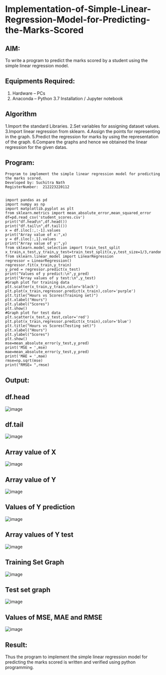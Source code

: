 # Implementation-of-Simple-Linear-Regression-Model-for-Predicting-the-Marks-Scored

## AIM:
To write a program to predict the marks scored by a student using the simple linear regression model.

## Equipments Required:
1. Hardware – PCs
2. Anaconda – Python 3.7 Installation / Jupyter notebook

## Algorithm
1.Import the standard Libraries.
2.Set variables for assigning dataset values.
3.Import linear regression from sklearn.
4.Assign the points for representing in the graph.
5.Predict the regression for marks by using the representation of the graph.
6.Compare the graphs and hence we obtained the linear regression for the given datas. 

## Program:
```
Program to implement the simple linear regression model for predicting the marks scored.
Developed by: Suchitra Nath
RegisterNumber:  212223220112


import pandas as pd
import numpy as np
import matplotlib.pyplot as plt
from sklearn.metrics import mean_absolute_error,mean_squared_error
df=pd.read_csv('student_scores.csv')
print("df.head\n",df.head())
print("df.tail\n",df.tail())
x = df.iloc[:,:-1].values
print("Array value of x:",x)
y = df.iloc[:,1].values
print("Array value of y:",y)
from sklearn.model_selection import train_test_split
x_train,x_test,y_train,y_test=train_test_split(x,y,test_size=1/3,random_state=0)
from sklearn.linear_model import LinearRegression
regressor = LinearRegression()
regressor.fit(x_train,y_train)
y_pred = regressor.predict(x_test)
print("Values of y predict:\n",y_pred)
print("Array values of y test:\n",y_test)
#Graph plot for training data
plt.scatter(x_train,y_train,color='black')
plt.plot(x_train,regressor.predict(x_train),color='purple')
plt.title("Hours vs Scores(Training set)")
plt.xlabel("Hours")
plt.ylabel("Scores")
plt.show()
#Graph plot for test data
plt.scatter(x_test,y_test,color='red')
plt.plot(x_train,regressor.predict(x_train),color='blue')
plt.title("Hours vs Scores(Testing set)")
plt.xlabel("Hours")
plt.ylabel("Scores")
plt.show()
mse=mean_absolute_error(y_test,y_pred)
print('MSE = ',mse)
mae=mean_absolute_error(y_test,y_pred)
print('MAE = ',mae)
rmse=np.sqrt(mse)
print("RMSE= ",rmse)
```

## Output:
## df.head
![image](https://github.com/user-attachments/assets/dc344a5a-cedd-4007-be03-9fcb81134fe7)

## df.tail
![image](https://github.com/user-attachments/assets/1a897782-448a-4ff1-8217-000b2b5ef6db)

## Array value of X
![image](https://github.com/user-attachments/assets/033fad71-bfa7-4506-b3ff-746563894a0a)

## Array value of Y
![image](https://github.com/user-attachments/assets/3ab1caf4-b899-4d43-9386-e465bffef739)

## Values of Y prediction
![image](https://github.com/user-attachments/assets/654bf50e-8be0-4215-b333-19f703613c93)

## Array values of Y test
![image](https://github.com/user-attachments/assets/066572fd-90e8-4879-b0f0-6dc3a01092a5)

## Training Set Graph
![image](https://github.com/user-attachments/assets/1454169e-4d85-49f3-8697-7ee4c801de7b)

## Test set graph
![image](https://github.com/user-attachments/assets/be1543ca-4f1a-4584-8d5b-5c671ca11aae)

## Values of MSE, MAE and RMSE
![image](https://github.com/user-attachments/assets/8f2f8312-52a6-44a5-962c-c5cea9de2155)

## Result:
Thus the program to implement the simple linear regression model for predicting the marks scored is written and verified using python programming.
